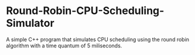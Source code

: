 # Round-Robin-CPU-Scheduling-Simulator
A simple C++ program that simulates CPU scheduling using the round robin algorithm with a time quantum of 5 miliseconds.
